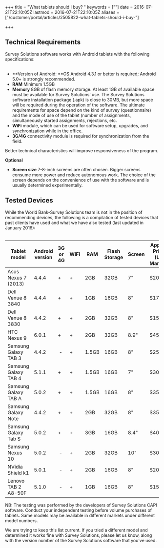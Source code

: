 +++
title = "What tablets should I buy? "
keywords = [""]
date = 2016-07-21T22:10:05Z
lastmod = 2016-07-21T22:10:05Z
aliases = ["/customer/portal/articles/2505822-what-tablets-should-i-buy-"]

+++

Technical Requirements
----------------------

Survey Solutions software works with Android tablets with the following
specifications:   
 
- **Version of Android: **OS Android 4.3.1 or better is required;
    Android 5.0+ is strongly recommended.
- **RAM** Minimum 1.5GB
- **Memory** 8GB of flash memory storage. At least 1GB of available
    space must be available for Survey Solutions’ use. The Survey
    Solutions software installation package (.apk) is close to 30MB, but
    more space will be required during the operation of the software.
    The ultimate requirements for space depend on the kind of survey
    (questionnaire) and the mode of use of the tablet (number of
    assignments, simultaneously started assignments, rejections, etc.
- **WiFi** module, which can be used for software setup, upgrades, and
    synchronization while in the office.
- **3G/4G** connectivity module is required for synchronization from
    the field.

  
  
Better technical characteristics will improve responsiveness of the
program.  
  
  
**Optional**

-   **Screen size** 7-8-inch screens are often chosen. Bigger screens
    consume more power and reduce autonomous work. The choice of the
    screen depends on the convenience of use with the software and is
    usually determined experimentally.

  Tested Devices
---------------

  
While the World Bank-Survey Solutions team is not in the position of
recommending devices, the following is a compilation of tested devices
that past clients have used and what we have also tested (last updated
in January 2016):  
 

<table>
<thead>
<tr class="header">
<th>Tablet model</th>
<th>Android version</th>
<th>3G or 4G</th>
<th>WiFi</th>
<th>RAM</th>
<th>Flash Storage</th>
<th>Screen</th>
<th>Approx Price<br />
(US Market)</th>
</tr>
</thead>
<tbody>
<tr class="odd">
<td>Asus Nexus 7 (2013)</td>
<td>4.4.4</td>
<td>+</td>
<td>+</td>
<td>2GB</td>
<td>32GB</td>
<td>7&quot;</td>
<td>$200</td>
</tr>
<tr class="even">
<td>Dell Venue 8 3840</td>
<td>4.4.4</td>
<td>+</td>
<td>+</td>
<td>1GB</td>
<td>16GB</td>
<td>8&quot;</td>
<td>$170</td>
</tr>
<tr class="odd">
<td>Dell Venue 8 3830</td>
<td>4.4.2</td>
<td>+</td>
<td>+</td>
<td>2GB</td>
<td>32GB</td>
<td>8&quot;</td>
<td>$150</td>
</tr>
<tr class="even">
<td>HTC Nexus 9</td>
<td>6.0.1</td>
<td>+</td>
<td>+</td>
<td>2GB</td>
<td>32GB</td>
<td>8.9&quot;</td>
<td>$450</td>
</tr>
<tr class="odd">
<td>Samsung Galaxy TAB 3</td>
<td>4.4.2</td>
<td> -</td>
<td>+</td>
<td>1.5GB</td>
<td>16GB</td>
<td>8&quot;</td>
<td>$250</td>
</tr>
<tr class="even">
<td>Samsung Galaxy TAB 4</td>
<td>5.1.1</td>
<td>+</td>
<td>+</td>
<td>1.5GB</td>
<td>16GB</td>
<td>7&quot;</td>
<td>$300</td>
</tr>
<tr class="odd">
<td>Samsung Galaxy TAB A</td>
<td>5.0.2</td>
<td>+</td>
<td>+</td>
<td>1.5GB</td>
<td>16GB</td>
<td>8&quot;</td>
<td>$350</td>
</tr>
<tr class="even">
<td>Samsung Galaxy Note</td>
<td>4.4.2</td>
<td>+</td>
<td>+</td>
<td>2GB</td>
<td>32GB</td>
<td>8&quot;</td>
<td>$350</td>
</tr>
<tr class="odd">
<td>Samsung Galaxy Tab S</td>
<td>5.0.2</td>
<td>+</td>
<td>+</td>
<td>3GB</td>
<td>16GB</td>
<td>8.4&quot;</td>
<td>$400</td>
</tr>
<tr class="even">
<td>Samsung Nexus 10</td>
<td>5.0.2</td>
<td> -</td>
<td>+</td>
<td>2GB</td>
<td>32GB</td>
<td>10&quot;</td>
<td>$300</td>
</tr>
<tr class="odd">
<td>NVidia Shield k1</td>
<td>5.0.1</td>
<td> -</td>
<td>+</td>
<td>2GB</td>
<td>16GB</td>
<td>8&quot;</td>
<td>$200</td>
</tr>
<tr class="even">
<td>Lenovo TAB 2 A8-50F</td>
<td>5.1.0</td>
<td> -</td>
<td>+</td>
<td>1GB</td>
<td>16GB</td>
<td>8&quot;</td>
<td>$150</td>
</tr>
</tbody>
</table>

  
NB: The testing was performed by the developers of Survey Solutions CAPI
software. Conduct your independent testing before volume purchases of
tablets. Same models may be available in different markets under
different model numbers.  
  
  
We are trying to keep this list current. If you tried a different model
and determined it works fine with Survey Solutions, please let us know,
along with the version number of the Survey Solutions software that
you’ve used.
